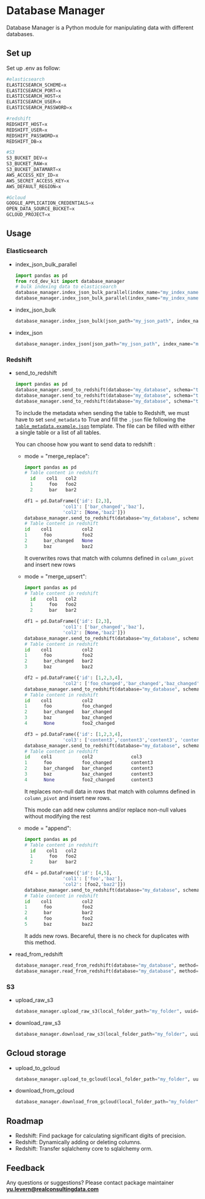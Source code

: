 # Database Manager
Database Manager is a Python module for manipulating data with different databases.

## Set up
Set up .env as follow:
```python
#elasticsearch
ELASTICSEARCH_SCHEME=x
ELASTICSEARCH_PORT=x
ELASTICSEARCH_HOST=x
ELASTICSEARCH_USER=x
ELASTICSEARCH_PASSWORD=x

#redshift
REDSHIFT_HOST=x
REDSHIFT_USER=x
REDSHIFT_PASSWORD=x
REDSHIFT_DB=x

#S3
S3_BUCKET_DEV=x
S3_BUCKET_RAW=x
S3_BUCKET_DATAMART=x
AWS_ACCESS_KEY_ID=x
AWS_SECRET_ACCESS_KEY=x
AWS_DEFAULT_REGION=x

#Gcloud
GOOGLE_APPLICATION_CREDENTIALS=x
OPEN_DATA_SOURCE_BUCKET=x
GCLOUD_PROJECT=x
```

## Usage
### Elasticsearch
* index_json_bulk_parallel
    ```python
    import pandas as pd
    from rcd_dev_kit import database_manager
    # bulk indexing data to elasticsearch
    database_manager.index_json_bulk_parallel(index_name="my_index_name", method="json", json_path='my_json_path', keyword="") # with json file
    database_manager.index_json_bulk_parallel(index_name="my_index_name", method="dataframe", df=my_dataframe) # with pandas dataframe, pass your dataframe by pd_dataframe
    ```

* index_json_bulk
    ```python
    database_manager.index_json_bulk(json_path="my_json_path", index_name="my_index_name", keyword="") # bulk indexing data to elasticsearch
    ```

* index_json
    ```python
    database_manager.index_json(json_path="my_json_path", index_name="my_index_name", keyword="") # indexing data to elasticsearch
    ```

### Redshift
* send_to_redshift
    ```python
    import pandas as pd
    database_manager.send_to_redshift(database="my_database", schema="test_schema", table="my_table_name", df=my_dataframe) # fast way to send data to redshift&s3 without checking consistency
    database_manager.send_to_redshift(database="my_database", schema="test_schema", table="my_table_name", df=my_dataframe, check=True) # slow way to send data to redshift&s3 but will table structure
    database_manager.send_to_redshift(database="my_database", schema="test_schema", table="my_table_name", df=my_dataframe, send_metadata=True) # To send the metadata(Table and Column Descriptions within the table.)
    ```
    To include the metadata when sending the table to Redshift, we must have to set `send_metadata` to True and fill the `.json` file following the [`table_metadata.example.json`](../../../table_metadata.example.json) template. The file can be filled with either a single table or a list of all tables.

    You can choose how you want to send data to redshift :
  * mode = "merge_replace":
      ```python
      import pandas as pd
      # Table content in redshift
        id    col1   col2
        1      foo   foo2
        2      bar   bar2

      df1 = pd.DataFrame({'id': [2,3],
                    'col1': ['bar_changed','baz'],
                    'col2': [None,'baz2']})
      database_manager.send_to_redshift(database="my_database", schema="my_schema", table="my_table", df=df1, mode="merge_replace", column_pivot=["id"])
      # Table content in redshift
      id    col1           col2
      1      foo           foo2
      2      bar_changed   None
      3      baz           baz2
      ```
    It overwrites rows that match with columns defined in `column_pivot` and insert new rows 
  * mode = "merge_upsert":
      ```python
      import pandas as pd
      # Table content in redshift
        id    col1   col2
        1      foo   foo2
        2      bar   bar2

      df1 = pd.DataFrame({'id': [2,3],
                    'col1': ['bar_changed','baz'],
                    'col2': [None,'baz2']})
      database_manager.send_to_redshift(database="my_database", schema="my_schema", table="my_table", df=df1, mode="merge_update", column_pivot=["id"])
      # Table content in redshift
      id    col1           col2
      1      foo           foo2
      2      bar_changed   bar2
      3      baz           baz2
    
      df2 = pd.DataFrame({'id': [1,2,3,4],
                    'col2': ['foo_changed','bar_changed','baz_changed', 'foo2_changed']})
      database_manager.send_to_redshift(database="my_database", schema="my_schema", table="my_table", df=df2, mode="merge_update", column_pivot=["id"])
      # Table content in redshift
      id    col1           col2
      1      foo           foo_changed
      2      bar_changed   bar_changed
      3      baz           baz_changed
      4      None          foo2_changed
    
      df3 = pd.DataFrame({'id': [1,2,3,4],
                    'col3': ['content3','content3','content3', 'content3']})
      database_manager.send_to_redshift(database="my_database", schema="my_schema", table="my_table", df=df3, mode="merge_update", column_pivot=["id"])
      # Table content in redshift
      id    col1           col2              col3
      1      foo           foo_changed       content3
      2      bar_changed   bar_changed       content3
      3      baz           baz_changed       content3
      4      None          foo2_changed      content3
      ```
    It replaces non-null data in rows that match with columns defined in `column_pivot` and insert new rows.

    This mode can add new columns and/or replace non-null values without modifying the rest 
 
  * mode = "append":
      ```python
      import pandas as pd
      # Table content in redshift
        id    col1   col2
        1      foo   foo2
        2      bar   bar2

      df4 = pd.DataFrame({'id': [4,5],
                    'col1': ['foo','baz'],
                    'col2': [foo2,'baz2']})
      database_manager.send_to_redshift(database="my_database", schema="my_schema", table="my_table", df=df4, mode="append")
      # Table content in redshift
      id    col1           col2
      1      foo           foo2
      2      bar           bar2
      4      foo           foo2
      5      baz           baz2
      ```
    It adds new rows. Becareful, there is no check for duplicates with this method.

* read_from_redshift
    ```python
    database_manager.read_from_redshift(database="my_database", method="auto", schema="my_schema", table="my_table_name", debug=True) # reading data from redshift with auto mode
    database_manager.read_from_redshift(database="my_database", method="sql", sql_query='SELECT * FROM reference.jp__gender_dictionary__mhlw', debug=False) # reading data from redshift with sql query
    ```

### S3
* upload_raw_s3
    ```python
    database_manager.upload_raw_s3(local_folder_path="my_folder", uuid="my_uuid")
    ```

* download_raw_s3
    ```python
    database_manager.download_raw_s3(local_folder_path="my_folder", uuid="my_uuid")
    ```

## Gcloud storage
* upload_to_gcloud
    ```python
    database_manager.upload_to_gcloud(local_folder_path="my_folder", uuid="my_uuid")
    ```
    
* download_from_gcloud
    ```python
    database_manager.download_from_gcloud(local_folder_path="my_folder", uuid="my_uuid")
    ```

## Roadmap
* Redshift: Find package for calculating significant digits of precision.
* Redshift: Dynamically adding or deleting columns.
* Redshift: Transfer sqlalchemy core to sqlalchemy orm.


## Feedback
Any questions or suggestions?
Please contact package maintainer **yu.levern@realconsultingdata.com**
